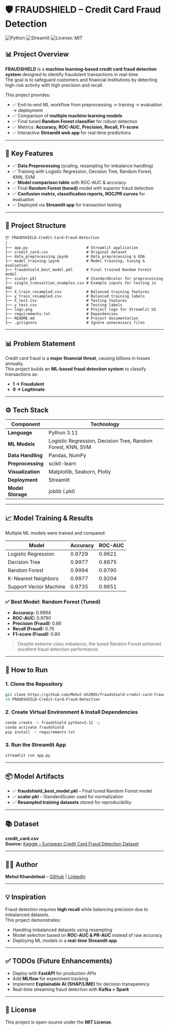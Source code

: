 # 🛡️ FRAUDSHIELD – Credit Card Fraud Detection

![Python](https://img.shields.io/badge/Python-3.11-blue.svg) ![Streamlit](https://img.shields.io/badge/Streamlit-App-red.svg) ![License: MIT](https://img.shields.io/badge/License-MIT-green.svg)

## 📊 Project Overview  

**FRAUDSHIELD** is a **machine learning–based credit card fraud detection system** designed to identify fraudulent transactions in real-time.  
The goal is to safeguard customers and financial institutions by detecting high-risk activity with high precision and recall.  

This project provides:  

- ✅ End-to-end ML workflow from preprocessing → training → evaluation → deployment  
- ✅ Comparison of **multiple machine learning models**  
- ✅ Final tuned **Random Forest classifier** for robust detection  
- ✅ Metrics: **Accuracy, ROC-AUC, Precision, Recall, F1-score**  
- ✅ Interactive **Streamlit web app** for real-time predictions  

---

## 🚀 Key Features  

- ✅ **Data Preprocessing** (scaling, resampling for imbalance handling)  
- ✅ Training with Logistic Regression, Decision Tree, Random Forest, KNN, SVM  
- ✅ **Model comparison table** with ROC-AUC & accuracy  
- ✅ Final **Random Forest (tuned)** model with superior fraud detection  
- ✅ **Confusion matrix, classification reports, ROC/PR curves** for evaluation  
- ✅ Deployed via **Streamlit app** for transaction testing  

---

## 📂 Project Structure

```plaintext
📦 FRAUDSHIELD-Credit-Card-Fraud-Detection
│
├── app.py                          # Streamlit application
├── credit_card.csv                 # Original dataset
├── data_preprocessing.ipynb        # Data preprocessing & EDA
├── model_training.ipynb            # Model training, tuning & evaluation
├── fraudshield_best_model.pkl      # Final trained Random Forest model
├── scaler.pkl                      # StandardScaler for preprocessing
├── single_transaction_examples.csv # Example inputs for testing in app
├── X_train_resampled.csv           # Balanced training features
├── y_train_resampled.csv           # Balanced training labels
├── X_test.csv                      # Testing features
├── y_test.csv                      # Testing labels
├── logo.png                        # Project logo for Streamlit UI
├── requirements.txt                # Dependencies
├── README.md                       # Project documentation
├── .gitignore                      # Ignore unnecessary files
```

---

## 📊 Problem Statement

Credit card fraud is a **major financial threat**, causing billions in losses annually.  
This project builds an **ML-based fraud detection system** to classify transactions as:

- **1 → Fraudulent**  
- **0 → Legitimate**

---

## ⚙️ Tech Stack

| Component         | Technology |
|-------------------|------------|
| **Language**      | Python 3.11 |
| **ML Models**     | Logistic Regression, Decision Tree, Random Forest, KNN, SVM |
| **Data Handling** | Pandas, NumPy |
| **Preprocessing** | scikit-learn |
| **Visualization** | Matplotlib, Seaborn, Plotly |
| **Deployment**    | Streamlit |
| **Model Storage** | joblib (.pkl) |

---

## 📈 Model Training & Results

Multiple ML models were trained and compared:

| Model                   | Accuracy | ROC-AUC |
|-------------------------|----------|---------|
| Logistic Regression     | 0.9729   | 0.9621  |
| Decision Tree           | 0.9977   | 0.8675  |
| Random Forest           | 0.9994   | 0.9790  |
| K-Nearest Neighbors     | 0.9977   | 0.9204  |
| Support Vector Machine  | 0.9735   | 0.9651  |

### ✅ Best Model: **Random Forest (Tuned)**

- **Accuracy:** 0.9994  
- **ROC-AUC:** 0.9790  
- **Precision (Fraud):** 0.86  
- **Recall (Fraud):** 0.76  
- **F1-score (Fraud):** 0.80

> Despite extreme class imbalance, the tuned Random Forest achieved excellent fraud detection performance.

---

## 🧪 How to Run

### 1. Clone the Repository
```bash
git clone https://github.com/Mehul-kh2005/fraudshield-credit-card-fraud-detection.git
cd FRAUDSHIELD-Credit-Card-Fraud-Detection
```

### 2. Create Virtual Environment & Install Dependencies
```bash
conda create -n fraudshield python=3.11 -y
conda activate fraudshield
pip install -r requirements.txt
```

### 3. Run the Streamlit App
```bash
streamlit run app.py
```

---

## 📦 Model Artifacts

- ✅ **fraudshield_best_model.pkl** – Final tuned Random Forest model  
- ✅ **scaler.pkl** – StandardScaler used for normalization  
- ✅ **Resampled training datasets** stored for reproducibility

---

## 📚 Dataset

**credit_card.csv**  
**Source:** [Kaggle – European Credit Card Fraud Detection Dataset](https://www.kaggle.com/datasets/mlg-ulb/creditcardfraud)

---

## 👨‍💻 Author

**Mehul Khandelwal** – [GitHub](https://github.com/Mehul-kh2005) | [LinkedIn](https://www.linkedin.com/in/mehul-khandelwal2005/)

---

## 💡 Inspiration

Fraud detection requires **high recall** while balancing precision due to imbalanced datasets.  
This project demonstrates:

- Handling imbalanced datasets using resampling  
- Model selection based on **ROC-AUC & PR-AUC** instead of raw accuracy  
- Deploying ML models in a **real-time Streamlit app**

---

## ✅ TODOs (Future Enhancements)

- Deploy with **FastAPI** for production APIs  
- Add **MLflow** for experiment tracking  
- Implement **Explainable AI (SHAP/LIME)** for decision transparency  
- Real-time streaming fraud detection with **Kafka + Spark**

---

## 📜 License  

This project is open-source under the **MIT License**.